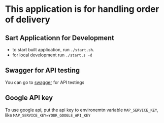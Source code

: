 # This application is for handling order of delivery

## Sart Applicationn for Development

* to start built application, run `./start.sh`.
* for local development run `./start.s -d`

## Swagger for API testing

You can go to [swagger](http://localhost:8080/swagger) for API testings

## Google API key

To use google api, put the api key to environemtn variable `MAP_SERVICE_KEY`, like
`MAP_SERVICE_KEY=YOUR_GOOGLE_API_KEY`
